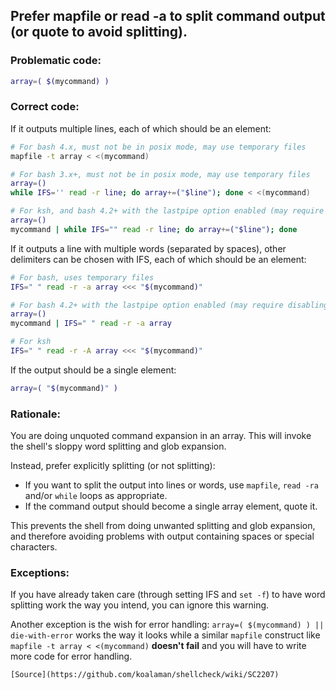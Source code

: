 ## Prefer mapfile or read -a to split command output (or quote to avoid splitting).

### Problematic code:

```sh
array=( $(mycommand) )
```

### Correct code:

If it outputs multiple lines, each of which should be an element:

```sh
# For bash 4.x, must not be in posix mode, may use temporary files
mapfile -t array < <(mycommand)

# For bash 3.x+, must not be in posix mode, may use temporary files
array=()
while IFS='' read -r line; do array+=("$line"); done < <(mycommand)

# For ksh, and bash 4.2+ with the lastpipe option enabled (may require disabling monitor mode)
array=()
mycommand | while IFS="" read -r line; do array+=("$line"); done
```

If it outputs a line with multiple words (separated by spaces), other delimiters can be chosen with IFS, each of which should be an element:

```sh
# For bash, uses temporary files
IFS=" " read -r -a array <<< "$(mycommand)"

# For bash 4.2+ with the lastpipe option enabled (may require disabling monitor mode)
array=()
mycommand | IFS=" " read -r -a array

# For ksh
IFS=" " read -r -A array <<< "$(mycommand)"
```

If the output should be a single element:

```sh
array=( "$(mycommand)" )
```

### Rationale:

You are doing unquoted command expansion in an array. This will invoke the shell's sloppy word splitting and glob expansion.

Instead, prefer explicitly splitting (or not splitting):

* If you want to split the output into lines or words, use `mapfile`, `read -ra` and/or `while` loops as appropriate.
* If the command output should become a single array element, quote it.

This prevents the shell from doing unwanted splitting and glob expansion, and therefore avoiding problems with output containing spaces or special characters.

### Exceptions:

If you have already taken care (through setting IFS and `set -f`) to have word splitting work the way you intend, you can ignore this warning.

Another exception is the wish for error handling: `array=( $(mycommand) ) || die-with-error` works the way it looks while a similar `mapfile` construct like `mapfile -t array < <(mycommand)` **doesn't fail** and you will have to write more code for error handling.
```
[Source](https://github.com/koalaman/shellcheck/wiki/SC2207)

